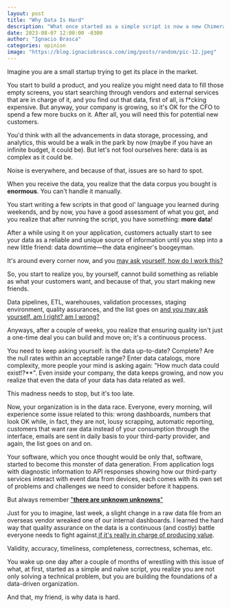 ```yaml
---
layout: post
title: "Why Data Is Hard"
description: "What once started as a simple script is now a new Chimera"
date: 2023-08-07 12:00:00 -0300
author: "Ignacio Brasca"
categories: opinion
image: "https://blog.ignaciobrasca.com/img/posts/random/pic-12.jpeg"
---
```


Imagine you are a small startup trying to get its place in the market.

You start to build a product, and you realize you might need data to fill those empty screens, you start searching through vendors and external services that are in charge of it, and you find out that data, first of all, is f\*cking expensive. But anyway, your company is growing, so it's OK for the CFO to spend a few more bucks on it. After all, you will need this for potential new customers.

You'd think with all the advancements in data storage, processing, and analytics, this would be a walk in the park by now (maybe if you have an infinite budget, it could be). But let's not fool ourselves here: data is as complex as it could be. 

Noise is everywhere, and because of that, issues are so hard to spot.

When you receive the data, you realize that the data corpus you bought is **enormous**. You can't handle it manually.

You start writing a few scripts in that good ol' language you learned during weekends, and by now, you have a good assessment of what you got, and you realize that after running the script, you have something: **more data**! 

After a while using it on your application, customers actually start to see your data as a reliable and unique source of information until you step into a new little friend: data downtime—the data engineer's boogeyman. 

It's around every corner now, and you [may ask yourself, how do I work this?](https://genius.com/Talking-heads-once-in-a-lifetime-lyrics)

So, you start to realize you, by yourself, cannot build something as reliable as what your customers want, and because of that, you start making new friends.

Data pipelines, ETL, warehouses, validation processes, staging environment, quality assurances, and the list goes on [and you may ask yourself, am I right? am I wrong?](https://genius.com/1174888/Talking-heads-once-in-a-lifetime/You-may-ask-yourself-what-is-that-beautiful-house-you-may-ask-yourself-where-does-that-highway-go-to-and-you-may-ask-yourself-am-i-right-am-i-wrong-and-you-may-say-to-yourself-my-god-what-have-i-done)

Anyways, after a couple of weeks, you realize that ensuring quality isn't just a one-time deal you can build and move on; it's a continuous process.

You need to keep asking yourself: is the data up-to-date? Complete? Are the null rates within an acceptable range? Enter data catalogs, more complexity, more people your mind is asking again: "How much data could exist!?**". Even inside your company, the data keeps growing, and now you realize that even the data of your data has data related as well.

This madness needs to stop, but it's too late.

Now, your organization is in the data race. Everyone, every morning, will experience some issue related to this: wrong dashboards, numbers that look OK while, in fact, they are not, lousy scrapping, automatic reporting, customers that want raw data instead of your consumption through the interface, emails are sent in daily basis to your third-party provider, and again, the list goes on and on.

Your software, which you once thought would be only that, software, started to become this monster of data generation. From application logs with diagnostic information to API responses showing how our third-party services interact with event data from devices, each comes with its own set of problems and challenges we need to consider before it happens.

But always remember ["**there are unknown unknowns**"](https://en.wikipedia.org/wiki/There_are_unknown_unknowns)

Just for you to imagine, last week, a slight change in a raw data file from an overseas vendor wreaked one of our internal dashboards. I learned the hard way that quality assurance on the data is a continuous (and costly) battle everyone needs to fight against[ if it's really in charge of producing value](https://www.wired.com/insights/2014/07/data-new-oil-digital-economy/).

Validity, accuracy, timeliness, completeness, correctness, schemas, etc. 

You wake up one day after a couple of months of wrestling with this issue of what, at first, started as a simple and naïve script, you realize you are not only solving a technical problem, but you are building the foundations of a data-driven organization.

And that, my friend, is why data is hard.
